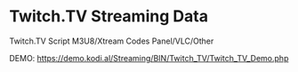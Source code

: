 # Twitch.TV Streaming Data
Twitch.TV Script M3U8/Xtream Codes Panel/VLC/Other

DEMO: https://demo.kodi.al/Streaming/BIN/Twitch_TV/Twitch_TV_Demo.php

